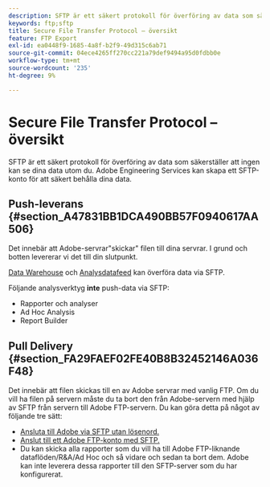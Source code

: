 ```yaml
---
description: SFTP är ett säkert protokoll för överföring av data som säkerställer att ingen kan se dina data utom du. Adobe Engineering Services kan skapa ett SFTP-konto för att säkert behålla dina data.
keywords: ftp;sftp
title: Secure File Transfer Protocol – översikt
feature: FTP Export
exl-id: ea0448f9-1685-4a8f-b2f9-49d315c6ab71
source-git-commit: 04ece4265ff270cc221a79def9494a95d0fdbb0e
workflow-type: tm+mt
source-wordcount: '235'
ht-degree: 9%

---
```


# Secure File Transfer Protocol – översikt

SFTP är ett säkert protokoll för överföring av data som säkerställer att ingen kan se dina data utom du. Adobe Engineering Services kan skapa ett SFTP-konto för att säkert behålla dina data.

## Push-leverans {#section_A47831BB1DCA490BB57F0940617AA506}

Det innebär att Adobe-servrar&quot;skickar&quot; filen till dina servrar. I grund och botten levererar vi det till din slutpunkt.

[Data Warehouse](/help/export/ftp-and-sftp/c-sftp/ftp-sftp-dw.md) och [Analysdatafeed](https://experienceleague.adobe.com/docs/analytics/export/analytics-data-feed/data-feed-overview.html) kan överföra data via SFTP.

Följande analysverktyg **inte** push-data via SFTP:

* Rapporter och analyser
* Ad Hoc Analysis
* Report Builder

## Pull Delivery {#section_FA29FAEF02FE40B8B32452146A036F48}

Det innebär att filen skickas till en av Adobe servrar med vanlig FTP. Om du vill ha filen på servern måste du ta bort den från Adobe-servern med hjälp av SFTP från servern till Adobe FTP-servern. Du kan göra detta på något av följande tre sätt:

* [Ansluta till Adobe via SFTP utan lösenord.](/help/export/ftp-and-sftp/c-sftp/ftp-sftp-cert-auth.md)
* [Anslut till ett Adobe FTP-konto med SFTP.](/help/export/ftp-and-sftp/c-sftp/ftp-sftp-connect.md)
* Du kan skicka alla rapporter som du vill ha till Adobe FTP-liknande dataflöden/R&amp;A/Ad Hoc och så vidare och sedan ta bort dem. Adobe kan inte leverera dessa rapporter till den SFTP-server som du har konfigurerat.
